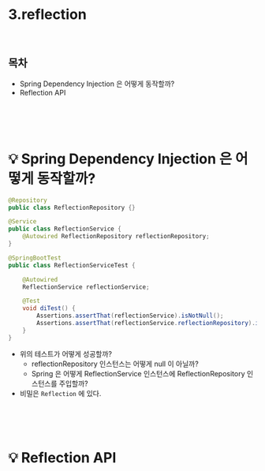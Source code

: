 # 3.reflection<br/>## 목차- Spring Dependency Injection 은 어떻게 동작할까?- Reflection API<br/><br/><br/># 💡 Spring Dependency Injection 은 어떻게 동작할까?```java@Repositorypublic class ReflectionRepository {}@Servicepublic class ReflectionService {    @Autowired ReflectionRepository reflectionRepository;}@SpringBootTestpublic class ReflectionServiceTest {    @Autowired    ReflectionService reflectionService;    @Test    void diTest() {        Assertions.assertThat(reflectionService).isNotNull();        Assertions.assertThat(reflectionService.reflectionRepository).isNotNull();    }}```- 위의 테스트가 어떻게 성공할까?   - reflectionRepository 인스턴스는 어떻게 null 이 아닐까?  - Spring 은 어떻게 ReflectionService 인스턴스에 ReflectionRepository 인스턴스를 주입할까? - 비밀은 `Reflection` 에 있다.<br/><br/><br/># 💡 Reflection API